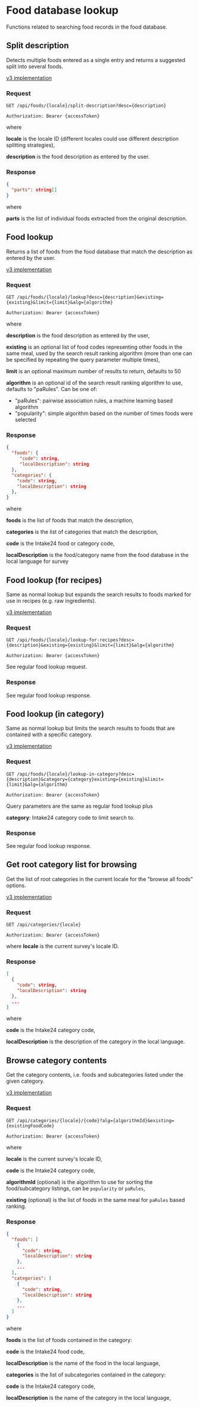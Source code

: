 # Food database lookup

Functions related to searching food records in the food database.

## Split description

Detects multiple foods entered as a single entry and returns a suggested split into several foods.

[v3 implementation](https://github.com/MRC-Epid-it24/api-server/blob/master/ApiPlayServer/app/controllers/food/user/FoodLookupController.scala#L52-L60)

### Request

```http
GET /api/foods/{locale}/split-description?desc={description}

Authorization: Bearer {accessToken}
```

where

**locale** is the locale ID (different locales could use different description splitting strategies),

**description** is the food description as entered by the user.

### Response

```json
{
  "parts": string[]
}
```

where

**parts** is the list of individual foods extracted from the original description.

## Food lookup

Returns a list of foods from the food database that match the description as entered by the user.

[v3 implementation](https://github.com/MRC-Epid-it24/api-server/blob/master/ApiPlayServer/app/controllers/food/user/FoodLookupController.scala#L62-L74)

### Request

```http
GET /api/foods/{locale}/lookup?desc={description}&existing={existing}&limit={limit}&alg={algorithm}

Authorization: Bearer {accessToken}
```

where

**description** is the food description as entered by the user,

**existing** is an optional list of food codes representing other foods in the same meal, used by the search result
ranking algorithm (more than one can be specified by repeating the query parameter multiple times),

**limit** is an optional maximum number of results to return, defaults to 50 

**algorithm** is an optional id of the search result ranking algorithm to use, defaults to "paRules". Can be one of:
- "paRules": pairwise association rules, a machine learning based algorithm
- "popularity": simple algorithm based on the number of times foods were selected   

### Response

```json
{
  "foods": {
     "code": string,
     "localDescription": string  
  },
  "categories": {
    "code": string,
    "localDescription": string
  },
}
```

where

**foods** is the list of foods that match the description,

**categories** is the list of categories that match the description,

**code** is the Intake24 food or category code,

**localDescription** is the food/category name from the food database in the local language for survey 

## Food lookup (for recipes)

Same as normal lookup but expands the search results to foods marked for use in recipes (e.g. raw ingredients).   

[v3 implementation](https://github.com/MRC-Epid-it24/api-server/blob/master/ApiPlayServer/app/controllers/food/user/FoodLookupController.scala#L95-L100)

### Request

```http
GET /api/foods/{locale}/lookup-for-recipes?desc={description}&existing={existing}&limit={limit}&alg={algorithm}

Authorization: Bearer {accessToken}
```

See regular food lookup request.

### Response

See regular food lookup response.

## Food lookup (in category)

Same as normal lookup but limits the search results to foods that are contained with a specific category.

[v3 implementation](https://github.com/MRC-Epid-it24/api-server/blob/master/ApiPlayServer/app/controllers/food/user/FoodLookupController.scala#L103-L114)

### Request

```http
GET /api/foods/{locale}/lookup-in-category?desc={description}&category={category}existing={existing}&limit={limit}&alg={algorithm}

Authorization: Bearer {accessToken}
```

Query parameters are the same as regular food lookup plus

**category**: Intake24 category code to limit search to.

### Response

See regular food lookup response.

## Get root category list for browsing

Get the list of root categories in the current locale for the "browse all foods" options.

[v3 implementation](https://github.com/MRC-Epid-it24/api-server/blob/master/FoodDataSQL/src/main/scala/uk/ac/ncl/openlab/intake24/foodsql/user/FoodBrowsingServiceImpl.scala#L28-L37)

### Request

```http
GET /api/categories/{locale}

Authorization: Bearer {accessToken}
```

where **locale** is the current survey's locale ID.

### Response
```json
[
  {
    "code": string,
    "localDescription": string
  },
  ...
]
```

where

**code** is the Intake24 category code,

**localDescription** is the description of the category in the local language.

## Browse category contents

Get the category contents, i.e. foods and subcategories listed under the given category.

[v3 implementation](https://github.com/MRC-Epid-it24/api-server/blob/master/FoodDataSQL/src/main/scala/uk/ac/ncl/openlab/intake24/foodsql/user/FoodBrowsingServiceImpl.scala#L81-L89)

### Request

```http
GET /api/categories/{locale}/{code}?alg={algorithmId}&existing={existingFoodCode}

Authorization: Bearer {accessToken}
```

where 

**locale** is the current survey's locale ID,

**code** is the Intake24 category code,

**algorithmId** (optional) is the algorithm to use for sorting the food/subcategory listings, can be `popularity` or 
`paRules`,

**existing** (optional) is the list of foods in the same meal for `paRules` based ranking.

### Response

```json
{
  "foods": [
    {
      "code": string,
      "localDescription": string
    },
    ...
  ],
  "categories": [
    {
      "code": string,
      "localDescription": string  
    },
    ...
  ]
}
```

where

**foods** is the list of foods contained in the category:

<div class="nested-description">

**code** is the Intake24 food code,

**localDescription** is the name of the food in the local language, 

</div>

**categories** is the list of subcategories contained in the category:

<div class="nested-description">

**code** is the Intake24 category code,

**localDescription** is the name of the category in the local language, 

</div>

